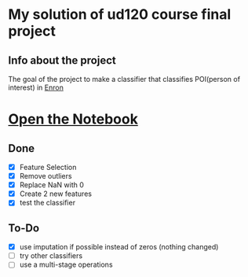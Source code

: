 # My solution of ud120 course final project
## Info about the project
The goal of the project to make a classifier that classifies POI(person of interest) in [Enron](https://en.wikipedia.org/wiki/Enron)

# [Open the Notebook](https://github.com/moaaztaha/ud120-final_project/blob/master/Udacity_Final_Project_1.ipynb)

## Done
- [x] Feature Selection
- [x] Remove outliers
- [x] Replace NaN with 0
- [x] Create 2 new features
- [x] test the classifier

## To-Do
- [x] use imputation if possible instead of zeros (nothing changed)
- [ ] try other classifiers
- [ ] use a multi-stage operations
